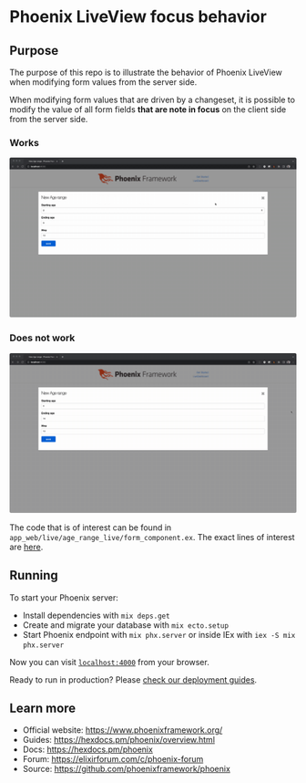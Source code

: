 # Phoenix LiveView focus behavior

## Purpose

The purpose of this repo is to illustrate the behavior of Phoenix LiveView when modifying form values from the server side.

When modifying form values that are driven by a changeset, it is possible to modify the value of all form fields **that are note in focus** on the client side from the server side.

### Works

![](./images/not-in-focus.gif)

### Does not work

![](./images/in-focus.gif)

The code that is of interest can be found in `app_web/live/age_range_live/form_component.ex`.
The exact lines of interest are [here](https://github.com/blakedietz/phoenix-liveview-form-focus/blob/a76e70e99b2a948de0d69d617a5d9116369adff8/lib/app_web/live/age_range_live/form_component.ex#L17).

## Running

To start your Phoenix server:

- Install dependencies with `mix deps.get`
- Create and migrate your database with `mix ecto.setup`
- Start Phoenix endpoint with `mix phx.server` or inside IEx with `iex -S mix phx.server`

Now you can visit [`localhost:4000`](http://localhost:4000) from your browser.

Ready to run in production? Please [check our deployment guides](https://hexdocs.pm/phoenix/deployment.html).

## Learn more

- Official website: https://www.phoenixframework.org/
- Guides: https://hexdocs.pm/phoenix/overview.html
- Docs: https://hexdocs.pm/phoenix
- Forum: https://elixirforum.com/c/phoenix-forum
- Source: https://github.com/phoenixframework/phoenix
